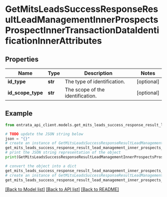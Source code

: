 # GetMitsLeadsSuccessResponseResultLeadManagementInnerProspectsProspectInnerTransactionDataIdentificationInnerAttributes


## Properties

Name | Type | Description | Notes
------------ | ------------- | ------------- | -------------
**id_type** | **str** | The type of identification. | [optional] 
**id_scope_type** | **str** | The scope of the identification. | [optional] 

## Example

```python
from entrata_api_client.models.get_mits_leads_success_response_result_lead_management_inner_prospects_prospect_inner_transaction_data_identification_inner_attributes import GetMitsLeadsSuccessResponseResultLeadManagementInnerProspectsProspectInnerTransactionDataIdentificationInnerAttributes

# TODO update the JSON string below
json = "{}"
# create an instance of GetMitsLeadsSuccessResponseResultLeadManagementInnerProspectsProspectInnerTransactionDataIdentificationInnerAttributes from a JSON string
get_mits_leads_success_response_result_lead_management_inner_prospects_prospect_inner_transaction_data_identification_inner_attributes_instance = GetMitsLeadsSuccessResponseResultLeadManagementInnerProspectsProspectInnerTransactionDataIdentificationInnerAttributes.from_json(json)
# print the JSON string representation of the object
print(GetMitsLeadsSuccessResponseResultLeadManagementInnerProspectsProspectInnerTransactionDataIdentificationInnerAttributes.to_json())

# convert the object into a dict
get_mits_leads_success_response_result_lead_management_inner_prospects_prospect_inner_transaction_data_identification_inner_attributes_dict = get_mits_leads_success_response_result_lead_management_inner_prospects_prospect_inner_transaction_data_identification_inner_attributes_instance.to_dict()
# create an instance of GetMitsLeadsSuccessResponseResultLeadManagementInnerProspectsProspectInnerTransactionDataIdentificationInnerAttributes from a dict
get_mits_leads_success_response_result_lead_management_inner_prospects_prospect_inner_transaction_data_identification_inner_attributes_from_dict = GetMitsLeadsSuccessResponseResultLeadManagementInnerProspectsProspectInnerTransactionDataIdentificationInnerAttributes.from_dict(get_mits_leads_success_response_result_lead_management_inner_prospects_prospect_inner_transaction_data_identification_inner_attributes_dict)
```
[[Back to Model list]](../README.md#documentation-for-models) [[Back to API list]](../README.md#documentation-for-api-endpoints) [[Back to README]](../README.md)


